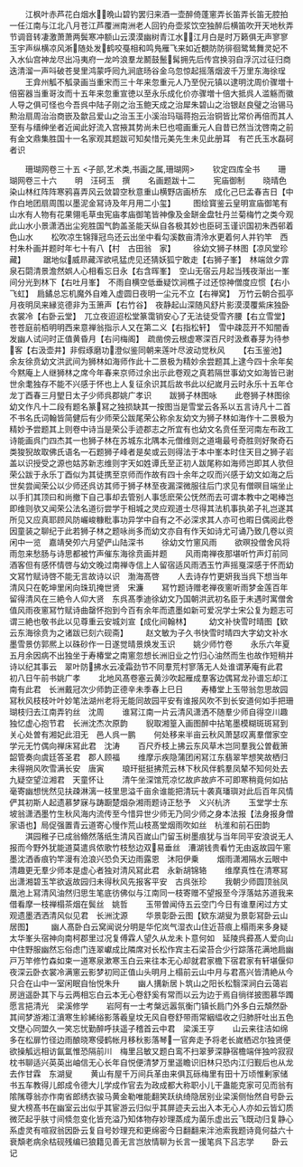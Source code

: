 <!-- { "loadSidebar": true } -->
　　江枫叶赤芦花白烟水晩山碧钓罢归来酒一壶醉倚蓬窻弄长笛弄长笛无腔拍一任江南与江北八月苍江芦覆洲南洲老人回钓舟壶浆饮空独醉后横笛吹开天地秋弄节调音转凄激萧萧两鬓寒冲额山云漠漠幽树青江水江月白是时万籁俱无声寥寥玉宇声纵横凉风淅随处发鹤咬戞相和鸣鳬雁飞来如近覩防防徘徊鹭鸶舞灵妃不入水仙宫神龙尽出冯夷府一龙吟浪羣龙鬭鼓鬛髯拥先后传宫换羽自浮沉过征归商迭清溜一声呌破苍旻里鸿蒙呼囘九涧底旸谷金乌忽惊起摇落烟波千万里东海徐珵
　　王弇州觚不觚录画当重宋而三十年来忽重元人乃至倪元镇以逮明沈周价骤増十倍窑器当重哥汝而十五年来忽重宣徳以至永乐成化价亦骤増十倍大抵呉人滥觞而徽人导之俱可怪也今吾呉中陆子刚之治玉鲍天成之治犀朱碧山之治银赵良璧之治锡马勲治扇周治治商嵌及歙吕爱山之治玉王小溪治玛瑙蒋抱云治铜皆比常价再倍而其人至有与缙绅坐者近闻此好流入宫掖其势尚未巳也噫画重元人自昔已然当沈啓南之前有金文鼎集胜国十一名家观其题跋可知矣惜元美先生未见此册耳　有芒氏玉水磊砢者识




　　珊瑚网卷三十五
<子部,艺术类,书画之属,珊瑚网>
　　钦定四库全书
　　珊瑚网卷三十六
　　明　汪砢玉　撰
　　名画题跋十二
　　宪庙御制
　　晓晴色染山林红阵阵寒鸦喜弄风云敛碧空秋意重山横野店画桥东　成化己巳孟春吉日【中作白地团扇周围以墨泥金冩诗及年月用二小玺】
　　图绘寳鉴云皇明宣庙御笔有山水有人物有花果翎毛草虫宪庙孝庙御笔皆神像及金缾金盘牡丹兰菊梅竹之类今观此山水小景潇洒出尘宛胜国气韵盖圣能天纵自各极其妙也臣砢玉谨识国初朱西邨着色山水
　　松吹凉生锦箨冠鸟还云出坐中看勾溪数亩清泠水更着何人并钓竿　西村朱朴画并题时年七十有八【村　古田翁　家】
　　徐幼文狮子林图【凉风堂珍藏】
　　踞地似威昻藏浑欲吼猛虎见还猜妖狐宁敢走【右狮子峯】　林端敛夕霏泉石閟清景澹然娯人心相看忘日永【右含晖峯】　空山无宿云月起当残夜渐出一峯间分光到林下【右吐月峯】　不雨自横空低垂疑饮涧樵子过还惊神僧度应惯【右小飞虹】　扃鐍总忘机魔外自难入虚圆日夜明一尘元不立【右禅窝】　万竹云朝合孤亭月夜明凤来縁览德非为玉箫声【右竹谷】　夜静起山深随风舒片影漠漠覆紫床独卧衣裳冷【右卧云堂】　兀立夜迢迢松堂篆霭销安心了无法徒受雪齐腰【右立雪堂】　苍苍庭前栢明明西来意禅翁指示人又在第二义【右指松轩】　雪中疎蕊开不知闇香发幽人试问时正值黄昏月【右问梅阁】　疏凿傍云根虚寒深百尺时汲煮春芽为待参客【右汲壶井】非假琢磨功澄似鉴同朝来莲叶尽波动觉秋风
　　【右玉鉴池】　余友徐贲幼文洪武间为狮林如海师作此十二景极为精妙余尝题其上逮今四十余年矣今黙庵上人继狮林之席今年春来京师过余出示此卷观之真若隔世事幼文如海皆已谢世余耄独存不能不兴感于怀也上人复征余识其后故书此以纪嵗月云时永乐十五年仓龙丁酉春三月朢日太子少师呉郡姚广孝识
　　跋狮子林图咏
　　此卷狮子林图徐幼文作凡十二段有题名篆冩之独损缺其一按图当是雪堂云各系以五言诗凡十二首不书名氏词翰皆简健后有少师荣公跋尾荣公称余友幼文为狮子林如海作十二景极为精妙予尝题其上则卷中诗当是荣公手迹郡志之所宜有也幼文名贲任至河南左布政工诗能画呉门四杰其一也狮子林在苏城东北隅本元僧维则之道塲最号奇胜则好聚奇石类狻猊故取佛氏语名一石题狮子峰者是矣或云则得法于本中峯本时住天目之狮子岩盖以识授受之源也姑苏新志维则字天如姓谭氏至正初人跋尾称如海师岂即其人欤但荣公跋于永乐丁酉似为其徒携至京师而作故有四十余年之叹而兴感于幼文如海之后世矣尝闻荣公以少师还呉访其师于狮子林至夜漏深微服往后门求见有僧暝目端坐止以手扪其顶曰和尚撤下自己事却去管别人事恁麽荣公怃然而去可谓本教中之喝棒岂即维则欤又闻荣公法名道衍尝学于相城之灵应观道士尽得其法机事执弟子礼岂遂其所见又应真耶顾风防巗峻糠粃事功异学中自有之不必深求其人亦可也暇日偶阅此卷因童装之聊纪于此若狮子林之题咏尚多而幼文亦自有作天如诗尤可诵乃致几卷以资闲中一览　嘉靖癸夘六月望俨山陆深书
　　徐幼文竹窻风雨
　　欲暝投僧舍风将雨忽来愁肠与诗思都被竹声催东海徐贲画并题
　　风雨南禅夜那堪听竹声灯前同酒客但有感怀情啓与幼文晚过南禅寺信上人留宿适风雨洒玉竹声摇戛深感于怀而幼文冩竹赋诗啓不能无言故诗以识　渤海髙啓
　　人去诗存竹更妍我当呉下想当年清风只在乾坤里闲向珠玑掩世贤　宋濂
　　冩竹题诗赠老禅夜窻听雨梦金莲百年留得清风在三絶令人仰大贤　东呉髙季迪徐幼文乃国朝洪武初名臣于未遇时寓僧舍值风雨夜窻冩竹赋诗曲罄怀抱到今百有余年而遗墨如新可爱况学士宋公复为题志可谓三絶也敬书此以见尊重云安城刘宣【成化间翰林】
　　幼文补快雪时晴图【欵云东海徐贲为之诸跋已刻六砚斋】
　　赵文敏为子久书快雪时晴四大字幼文补水墨雪景仿郭熈上以硃砂作一日遂觉晴景焕发玉识
　　姚少师竹卷
　　永乐六年夏五月余因病不出独坐于寿椿堂之南窻忽想长洲旧业之竹归心油然而生也故作短稍并诗以纪其事云　翠叶防拂水云凌霜劲节不同羣荒村寥落无人处谁谓茅庵有此君　初八日午前书姚广孝
　　北地风髙卷塞云黄沙吹起雁成羣客边偶冩龙孙谱忘却江南有此君　长洲戴冠次少师韵正德辛未季春上巳日
　　寿椿堂上玉带翁忽思故园冩秋风枝枝叶叶妙笔法湖州老将无能同故园平安有谁报风吹不到长安道何如手把珊瑚枝归去江南弄钓丝　沈周
　　谁冩江南一片云清风潇洒不随羣少师自得空川趣独忆虚心抱节君　长洲沈杰次原韵
　　貎取湘篁入画图醉中拈笔墨模糊斑斑冩到关心处曽有湘妃此泪无　邑人呉一鹏
　　何处移来半亩云秋风萧瑟叹离羣僧家空学元无竹偶向禅床冩此君　沈涛
　　百尺乔枝上拂云东风草木岂同羣我公曽截箫韶管奏向虞廷答圣君　郡人顾福
　　维摩示疾隐蒲团闲冩江东翡翠竿想笑故栖归未得朔风吹雪满长安　唐寅
　　琅玕挺挺拂荒云林下秋风伴鹤羣凤辇不知何处去九疑空望泣湘君　天童怀让
　　清午坐深馆荒凉忆故庐故庐不可即寒稍竟何如拈毫寄幽想恍然见扶疎淋漓一枝里思溢千亩余谁能把清玩十袭真璠璵对此后百年风情俨其初斯人起遗慕梦寐与踌蹰楚烟杂湘雨题诗正愁予　义兴杭济
　　玉堂学士东坡翁潇洒墨竹生秋风海内流传至今惜异世少师无乃同少师之身本法报【法身报身僧家语也】局促强置青云道寄心慢作荒山枝髙堂烟雨吹如丝　杭淮和前石田韵
　　淇园稚子已成翁翛然落纸生清风百嵗山门留玉树墨痕犹与当年同平安浪说无人报而今野外犹能道莫遣呉侬歌竹枝愁边双易垂丝　漕湖钱贵看竹无由返故园午窻墨沈洒香痕钓竿漫有沧浪兴恐负天边雨露恩　沐阳伊乗
　　烟雨潇湘隔水云眼中清趣更无羣少师本是虚心者独对清风冩此君　永新胡锦辂
　　维摩真性在清寒冩出潇湘碧玉竿欲返故园归未得秋风先报客平安　古呉张珍
　　我朝少师圆顶翁凤凰池上冩清风油然归思生笔底彷佛似与江南同一枝寄赠不望报至今浮落姑苏道我来借看摩一枝禅榻茶烟在鬓丝　姚哲
　　玉带曽闻侍五云空门今日有谁羣闲过方丈观遗墨洒洒清风似见君　长洲沈源
　　华景彰卧云图【欵东湖叟为景彰冩卧云山居图】
　　幽人髙卧白云窝闻说分明是华佗岚气湿衣山住近苔痕上榻雨来多身疑太华峯头宿神向南柯郡里过况复傅霖人望久从龙未卜意何如　延陵呉彛髙人爱向山中住野服幽然忘俗虑门连翠巘成比隣席对长松作宾主石梁苔合少行踪落花满地扃幽戸万竿修竹森如束一道寒泉漱寒玉白云来往本无心却就君家檐下宿君家有轩堪偃仰夜深云卧衣裳冷满窻云影梦初囘正值山头明月上榻前云山中月与君髙兴皆清絶从今只合在山中一室闲眠自怡悦朱升
　　幽人搆新居卜筑山之阳长松翳深涧白云蔼岩房逍遥卧其下与云两相忘白云本无心卷舒奚有常而以云为边于焉自徜徉披图慕华躅愿言挹清光　梁溪修学
　　岩阿有一士考槃远嚣氛衡门镇长扃门外多白云頽然卧其间梦游湘江濆寒生紾絺绤影落羲皇坟无风自卷舒带雨常絪緼收之归肺肝吐出五色文壄心同盟久一笑忘忧勤醉呼扶遥子稽首云中君　梁溪王亨
　　山云来往洁如绵多在松扉竹径边雨酿晓寒侵鹤帐月移秋影落琴一官奔走予将老长嵗栖迟尔独贤便欲操觚远相访氤氲惟恐隔前川　梅里吕敏又题白鸾不扫翠萝深静宿檐端伴独吟寂寂枕书聊适兴英英出岫信无心长年自悦便清梦万里遥瞻识旧林只恐内江归觐后也从龙去作甘霖　东湖叟
　　黄山有屋千万间兵革由来俱瓦砾梅里有田十万顷惟剰家储书五车教得儿郎成令德大儿学成作官去为政成都大称职小儿干蛊能克家可见而翁有隂隲尊翁亦作南省郎绣衣骏马黄金勒唯能翻笑跃纨绮隐居别业梁溪侧怡然自号卧云叟大榜髙书在幽室云出似乎其宦游云归似乎其屏迹夫云出入本无心人亦如云皆幻质微茫起乎肤寸间倐忽变化皆充溢乃知体物存妙理蒸成为菌乐虚出云飞既动归复静心系虚灵有喧寂翁因卧云复自号妙理充和更绵密今日翻翻来泮池索我题诗竟何益六十衰頽老病余枯砚残编已狼籍见善无言岂放情聊为长言一援笔呉下吕志学
　　卧云记
